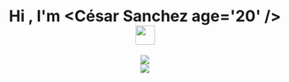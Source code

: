 <h1 align="center"><b>Hi , I'm &lt;César Sanchez age='20' /&gt; </b><img src="https://media.giphy.com/media/hvRJCLFzcasrR4ia7z/giphy.gif" width="35"></h1>
<div align="center">
    <img src="https://readme-typing-svg.herokuapp.com/?font=Time+New+Roman&size=25&center=true&vCenter=true&width=700&height=50&duration=2800&lines=Systems+engineering+student📝;+Front-end+developer👨‍💻;+Back-end+developer👨‍💻;&color=f50" />
</div>
<!--<img src="https://user-images.githubusercontent.com/73097560/115834477-dbab4500-a447-11eb-908a-139a6edaec5c.gif"><br><br>-->

<div align="center">
    <img src="https://i.redd.it/1d11s820dgm91.gif"/>
</div>
<!--
**Cesar-Sanchez-DEV/Cesar-Sanchez-DEV** is a ✨ _special_ ✨ repository because its `README.md` (this file) appears on your GitHub profile.

Here are some ideas to get you started:

- 🔭 I’m currently working on ...
- 🌱 I’m currently learning ...
- 👯 I’m looking to collaborate on ...
- 🤔 I’m looking for help with ...
- 💬 Ask me about ...
- 📫 How to reach me: ...
- 😄 Pronouns: ...
- ⚡ Fun fact: ...
-->
